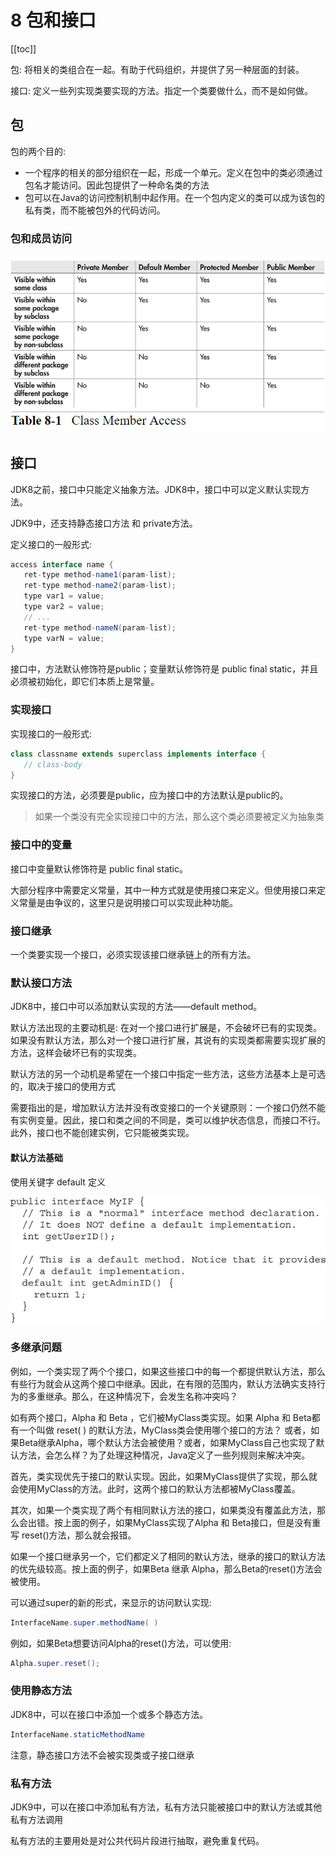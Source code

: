 # 8 包和接口

[[toc]]

包: 将相关的类组合在一起。有助于代码组织，并提供了另一种层面的封装。

接口: 定义一些列实现类要实现的方法。指定一个类要做什么，而不是如何做。

## 包

包的两个目的:

- 一个程序的相关的部分组织在一起，形成一个单元。定义在包中的类必须通过包名才能访问。因此包提供了一种命名类的方法
- 包可以在Java的访问控制机制中起作用。在一个包内定义的类可以成为该包的私有类，而不能被包外的代码访问。

### 包和成员访问

![image-20210630223720624](8.包和接口.assets/image-20210630223720624.png)

## 接口

JDK8之前，接口中只能定义抽象方法。JDK8中，接口中可以定义默认实现方法。

JDK9中，还支持静态接口方法 和 private方法。

定义接口的一般形式:

```java
access interface name {
   ret-type method-name1(param-list);
   ret-type method-name2(param-list);
   type var1 = value;
   type var2 = value;
   // ...
   ret-type method-nameN(param-list);
   type varN = value;
}
```

接口中，方法默认修饰符是public；变量默认修饰符是 public final static，并且必须被初始化，即它们本质上是常量。



### 实现接口

实现接口的一般形式:

```java
class classname extends superclass implements interface {
   // class-body
}
```

实现接口的方法，必须要是public，应为接口中的方法默认是public的。

> 如果一个类没有完全实现接口中的方法，那么这个类必须要被定义为抽象类

### 接口中的变量

接口中变量默认修饰符是 public final static。

大部分程序中需要定义常量，其中一种方式就是使用接口来定义。但使用接口来定义常量是由争议的，这里只是说明接口可以实现此种功能。

### 接口继承

一个类要实现一个接口，必须实现该接口继承链上的所有方法。

### 默认接口方法

JDK8中，接口中可以添加默认实现的方法——default method。

默认方法出现的主要动机是:  在对一个接口进行扩展是，不会破坏已有的实现类。 如果没有默认方法，那么对一个接口进行扩展，其说有的实现类都需要实现扩展的方法，这样会破坏已有的实现类。

 默认方法的另一个动机是希望在一个接口中指定一些方法，这些方法基本上是可选的，取决于接口的使用方式

需要指出的是，增加默认方法并没有改变接口的一个关键原则：一个接口仍然不能有实例变量。因此，接口和类之间的不同是，类可以维护状态信息，而接口不行。此外，接口也不能创建实例，它只能被类实现。

#### 默认方法基础

使用关键字 default 定义

![image-20210630231414587](8.包和接口.assets/image-20210630231414587.png)

### 多继承问题

例如，一个类实现了两个个接口，如果这些接口中的每一个都提供默认方法，那么有些行为就会从这两个接口中继承。因此，在有限的范围内，默认方法确实支持行为的多重继承。那么，在这种情况下，会发生名称冲突吗？

如有两个接口，Alpha 和 Beta ，它们被MyClass类实现。如果 Alpha 和 Beta都有一个叫做 reset( ) 的默认方法，MyClass类会使用哪个接口的方法？ 或者，如果Beta继承Alpha，哪个默认方法会被使用？或者，如果MyClass自己也实现了默认方法，会怎么样？为了处理这种情况，Java定义了一些列规则来解决冲突。

首先，类实现优先于接口的默认实现。因此，如果MyClass提供了实现，那么就会使用MyClass的方法。此时，这两个接口的默认方法都被MyClass覆盖。

其次，如果一个类实现了两个有相同默认方法的接口，如果类没有覆盖此方法，那么会出错。按上面的例子，如果MyClass实现了Alpha 和 Beta接口，但是没有重写 reset()方法，那么就会报错。

如果一个接口继承另一个，它们都定义了相同的默认方法，继承的接口的默认方法的优先级较高。按上面的例子，如果Beta 继承 Alpha，那么Beta的reset()方法会被使用。

可以通过super的新的形式，来显示的访问默认实现:

```java
InterfaceName.super.methodName( )
```

例如，如果Beta想要访问Alpha的reset()方法，可以使用:

```java
Alpha.super.reset();
```

### 使用静态方法

JDK8中，可以在接口中添加一个或多个静态方法。

```java
InterfaceName.staticMethodName
```

注意，静态接口方法不会被实现类或子接口继承

### 私有方法

JDK9中，可以在接口中添加私有方法，私有方法只能被接口中的默认方法或其他私有方法调用

私有方法的主要用处是对公共代码片段进行抽取，避免重复代码。